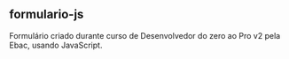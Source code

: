 ## formulario-js

Formulário criado durante curso de Desenvolvedor do zero ao Pro v2 pela Ebac, usando JavaScript.
